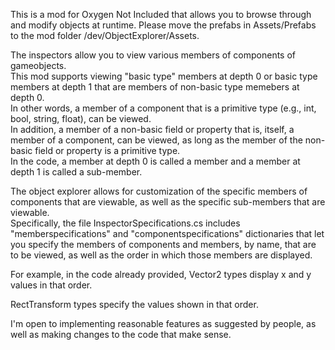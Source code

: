 This is a mod for Oxygen Not Included that allows you to browse through and modify objects at runtime.  Please move the prefabs in Assets/Prefabs to the mod folder /dev/ObjectExplorer/Assets.

The inspectors allow you to view various members of components of gameobjects.  
This mod supports viewing "basic type" members at depth 0 or basic type members at depth 1 that are members of non-basic type memebers at depth 0.  
In other words, a member of a component that is a primitive type (e.g., int, bool, string, float), can be viewed.  
In addition, a member of a non-basic field or property that is, itself, a member of a component, can be viewed, as long as the member of the non-basic field or property is a primitive type.  
In the code, a member at depth 0 is called a member and a member at depth 1 is called a sub-member.

The object explorer allows for customization of the specific members of components that are viewable, as well as the specific sub-members that are viewable.  
Specifically, the file InspectorSpecifications.cs includes "memberspecifications" and "componentspecifications" dictionaries that let you specify the members of components and members, by name, that are to be viewed, as well as the order in which those members are displayed.  

For example, in the code already provided, Vector2 types display x and y values in that order.  

RectTransform types specify the values shown in that order.

I'm open to implementing reasonable features as suggested by people, as well as making changes to the code that make sense.
